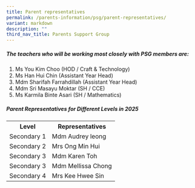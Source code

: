 ```yaml
---
title: Parent representatives
permalink: /parents-information/psg/parent-representatives/
variant: markdown
description: ""
third_nav_title: Parents Support Group
---
```

##### The teachers who will be working most closely with PSG members are:
1. Ms You Kim Choo (HOD / Craft &amp; Technology)
2. Ms Han Hui Chin (Assistant Year Head)
3. Mdm Sharifah Farrahdillah (Assistant Year Head)
4. Mdm Sri Masayu Moktar (SH / CCE)
5. Ms Karmila Binte Asari (SH / Mathematics)

##### Parent Representatives for Different Levels in 2025
<table>
	<tbody>
		<tr>
			<th>Level</th><th>Representatives</th>
		</tr>
		<tr>
			<td>Secondary 1</td><td>Mdm Audrey leong</td>
		</tr>
		<tr>
			<td>Secondary 2</td><td>Mrs Ong Min Hui</td>
		</tr>
		<tr>
			<td>Secondary 3</td><td>Mdm Karen Toh</td>
		</tr>
		<tr>
			<td>Secondary 3</td><td>Mdm Mellissa Chong</td>
		</tr>
		<tr>
			<td>Secondary 4</td><td>Mrs Kee Hwee Sin</td>
		</tr>
	</tbody>
	</table>